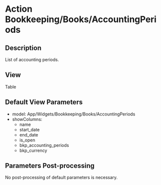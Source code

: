 # Action Bookkeeping/Books/AccountingPeriods

## Description

List of accounting periods.

## View

Table

## Default View Parameters

* model: App/Widgets/Bookkeeping/Books/AccountingPeriods
* showColumns:
  * name
  * start_date
  * end_date
  * is_open
  * bkp_accounting_periods
  * bkp_currency

## Parameters Post-processing

No post-processing of default parameters is necessary.